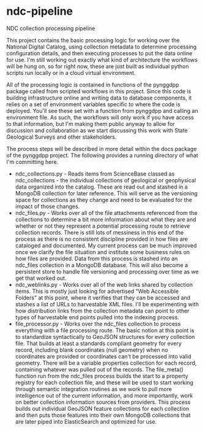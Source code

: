 # ndc-pipeline
NDC collection processing pipeline

This project contains the basic processing logic for working over the National Digital Catalog, using collection metadata to determine processing configuration details, and then executing processes to put the data online for use. I'm still working out exactly what kind of architecture the workflows will be hung on, so for right now, these are just built as individual python scripts run locally or in a cloud virtual environment.

All of the processing logic is contained in functions of the pynggdpp package called from scripted workflows in this project. Since this code is building infrastructure online and writing data to database components, it relies on a set of environment variables specific to where the code is deployed. You'll see these set with a function from pynggdpp and calling an environment file. As such, the workflows will only work if you have access to that information, but I'm making them public anyway to allow for discussion and collaboration as we start discussing this work with State Geological Surveys and other stakeholders.

The process steps will be described in more detail within the docs package of the pynggdpp project. The following provides a running directory of what I'm committing here.

* ndc_collections.py - Reads items from ScienceBase classed as ndc_collections - the individual collections of geological or geophysical data organized into the catalog. These are read out and stashed in a MongoDB collection for later reference. This will serve as the versioning space for collections as they change and need to be evaluated for the impact of those changes.
* ndc_files.py - Works over all of the file attachments referenced from the collections to determine a bit more information about what they are and whether or not they represent a potential processing route to retrieve collection records. There is still lots of messiness in this end of the process as there is no consistent discipline provided in how files are cataloged and documented. My current process can be much improved once we clarify the file situation and institute some business rules on how files are provided. Data from this process is stashed into an ndc_files collection in a MongoDB database. This will also become a persistent store to handle file versioning and processing over time as we get that worked out.
* ndc_weblinks.py - Works over all of the web links shared by collection items. This is mostly just looking for advertised "Web Accessible Folders" at this point, where it verifies that they can be accessed and stashes a list of URLs to harvestable XML files. I'll be experimenting with how distribution links from the collection metadata can point to other types of harvestable end points pulled into the indexing process.
* file_processor.py - Works over the ndc_files collection to process everything with a file processing route. The basic notion at this point is to standardize syntactically to GeoJSON structures for every collection file. That builds at least a standards compliant geometry for every record, including blank coordinates (null geometry) when no coordinates are provided or coordinates can't be processed into valid geometry. There will be a variable properties collection for each record, containing whatever was pulled out of the records. The file_meta() function run from the ndc_files process builds the start to a property registry for each collection file, and these will be used to start working through semantic integration routines as we work to pull more intelligence out of the current information, and more importantly, work on better collection information sources from providers. This process builds out individual GeoJSON feature collections for each collection and then puts those features into their own MongoDB collections that are later piped into ElasticSearch and optimized for use.
 